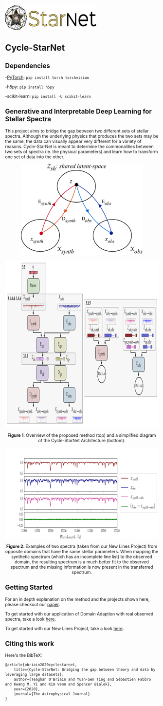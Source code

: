 <p align="left">
  <img width="300" height="80" src="./figures/full_logo.png">
</p>

# Cycle-StarNet

## Dependencies

-[PyTorch](http://pytorch.org/): `pip install torch torchvision`

-h5py: `pip install h5py`

-scikit-learn: `pip install -U scikit-learn`

## Generative and Interpretable Deep Learning for Stellar Spectra


This project aims to bridge the gap between two different sets of stellar spectra. Although the underlying physics that produces the two sets may be the same, the data can visually appear very different for a variety of reasons. Cycle-StarNet is meant to determine the commonalities between two sets of spectra (ie. the physical parameters) and learn how to transform one set of data into the other. 

<p align="center">
  <img width="400" height="300" src="./figures/diagram.png">     
</p>      

<p align="center">
  <img width="800" height="550" src="./figures/Architecture.png"> 
</p>      
                                     
    
<p align="center"><b>Figure 1</b>: Overview of the proposed method (top) and a simplified diagram of the Cycle-StarNet Architecture (bottom).<p align="center"> 
                                   

<p align="center">
  <img width="900" height="300" src="./figures/synth_to_obs.png">
</p>

<p align="center"><b>Figure 2</b>: Examples of two spectra (taken from our New Lines Project) from opposite domains that have the same stellar parameters. When mapping the synthetic spectrum (which has an incomplete line list) to the observed domain, the resulting spectrum is a much better fit to the observed spectrum and the missing information is now present in the transferred spectrum.<p align="center"> 


## Getting Started ##

For an in depth explanation on the method and the projects shown here, please checkout our [paper](https://arxiv.org/abs/2007.03109). 

To get started with our application of Domain Adaption with real observed spectra, take a look [here](./domain_transfer/).

To get started with our New Lines Project, take a look [here](./new_lines_project/).

## Citing this work

Here's the BibTeX:

```
@article{obriain2020cyclestarnet,
    title={Cycle-StarNet: Bridging the gap between theory and data by leveraging large datasets},
    author={Teaghan O'Briain and Yuan-Sen Ting and Sébastien Fabbro and Kwang M. Yi and Kim Venn and Spencer Bialek},
    year={2020},
    journal={The Astrophysical Journal}
}
```
